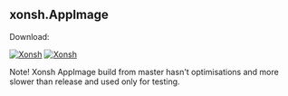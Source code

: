 ## xonsh.AppImage
Download: 

[![Xonsh](https://img.shields.io/badge/xonsh.AppImage_release-x86_64-green.svg)](https://github.com/xxh/linuxdeploy-plugin-python/releases/download/continuous/xonsh-release-x86_64.AppImage)
[![Xonsh](https://img.shields.io/badge/xonsh.AppImage_master-x86_64-yellow.svg)](https://github.com/xxh/linuxdeploy-plugin-python/releases/download/continuous/xonsh-master-x86_64.AppImage)

Note! Xonsh AppImage build from master hasn't optimisations and more slower than release and used only for testing.